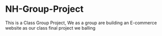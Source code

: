 # NH-Group-Project
This is a Class Group Project, We as a group are building an E-commerce website as our class final project 
we balling
